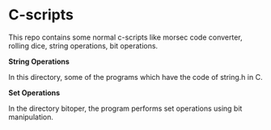 # C-scripts

This repo contains some normal c-scripts like morsec code converter, rolling dice, string operations, bit operations.

**String Operations**

In this directory, some of the programs which have the code of string.h in C.

**Set Operations**

In the directory bitoper, the program performs set operations using bit manipulation.
